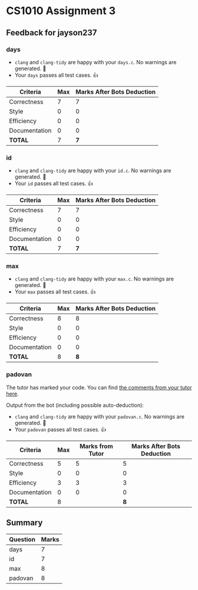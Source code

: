 # CS1010 Assignment 3
## Feedback for jayson237
### days
- `clang` and `clang-tidy` are happy with your `days.c`. No warnings are generated. :confetti_ball:
- Your `days` passes all test cases. :thumbsup:

| Criteria | Max | Marks After Bots Deduction |
| ---------|-----|----------------------------|
| Correctness | 7 | 7 |
| Style | 0 | 0 |
| Efficiency | 0 | 0 |
| Documentation | 0 | 0 |
| **TOTAL** | 7 | **7** |
### id
- `clang` and `clang-tidy` are happy with your `id.c`. No warnings are generated. :confetti_ball:
- Your `id` passes all test cases. :thumbsup:

| Criteria | Max | Marks After Bots Deduction |
| ---------|-----|----------------------------|
| Correctness | 7 | 7 |
| Style | 0 | 0 |
| Efficiency | 0 | 0 |
| Documentation | 0 | 0 |
| **TOTAL** | 7 | **7** |
### max
- `clang` and `clang-tidy` are happy with your `max.c`. No warnings are generated. :confetti_ball:
- Your `max` passes all test cases. :thumbsup:

| Criteria | Max | Marks After Bots Deduction |
| ---------|-----|----------------------------|
| Correctness | 8 | 8 |
| Style | 0 | 0 |
| Efficiency | 0 | 0 |
| Documentation | 0 | 0 |
| **TOTAL** | 8 | **8** |
### padovan
The tutor has marked your code. You can find [the comments from your tutor here](https://www.github.com/nus-cs1010-2223-s1/as03-jayson237/commit/bcba6d4aa4c1d1c36e94bb5a9309f1e08b89e10a).

Output from the bot (including possible auto-deduction):

- `clang` and `clang-tidy` are happy with your `padovan.c`. No warnings are generated. :confetti_ball:
- Your `padovan` passes all test cases. :thumbsup:

| Criteria | Max | Marks from Tutor | Marks After Bots Deduction |
| ----------|-----|-----------|---|
| Correctness | 5 | 5 | 5 |
| Style | 0 | 0 | 0 |
| Efficiency | 3 | 3 | 3 |
| Documentation | 0 | 0 | 0 |
| **TOTAL** | 8 | | **8** |
## Summary
| Question | Marks |
|----------|-------|
| days | 7 |
| id | 7 |
| max | 8 |
| padovan | 8 |

